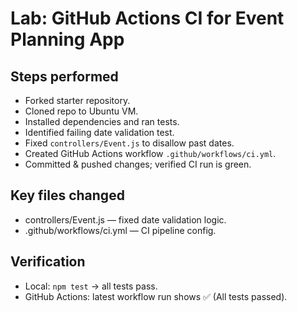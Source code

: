 # Lab: GitHub Actions CI for Event Planning App

## Steps performed
- Forked starter repository.
- Cloned repo to Ubuntu VM.
- Installed dependencies and ran tests.
- Identified failing date validation test.
- Fixed `controllers/Event.js` to disallow past dates.
- Created GitHub Actions workflow `.github/workflows/ci.yml`.
- Committed & pushed changes; verified CI run is green.

## Key files changed
- controllers/Event.js — fixed date validation logic.
- .github/workflows/ci.yml — CI pipeline config.

## Verification
- Local: `npm test` → all tests pass.
- GitHub Actions: latest workflow run shows ✅ (All tests passed).

